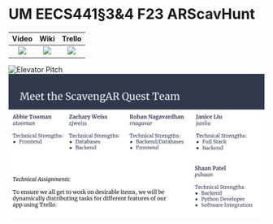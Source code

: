# UM EECS441§3&4 F23 ARScavHunt

| Video  |  Wiki |  Trello  |
|:-----:|:-----:|:--------:|
|[<img src="https://eecs441.eecs.umich.edu/img/admin/video.png">][video_page]|[<img src="https://eecs441.eecs.umich.edu/img/admin/wiki.png">][wiki_page]|[<img src="https://eecs441.eecs.umich.edu/img/admin/trello.png">][agile_page]|

![Elevator Pitch](https://raw.githubusercontent.com/zjweiss/arscavhunt/5350c4e2df673f88a8ce365ed5474658875e5a43/images/pitch.svg) <!-- MUST be placed in user-images.githubusercontent.com -->
![Team](https://raw.githubusercontent.com/zjweiss/arscavhunt/c986021df0fb4a658f90bbbc2f732e9c107940ad/images/team.svg)

[video_page]: https://youtu.be/L3a18IF2SRY
[wiki_page]: https://github.com/zjweiss/arscavhunt/wiki
[agile_page]: https://trello.com/invite/b/m2LqbUDd/ATTI82630c96a8e04de84d68d6ce02d7182637D3BDD2/arcscavhunt
